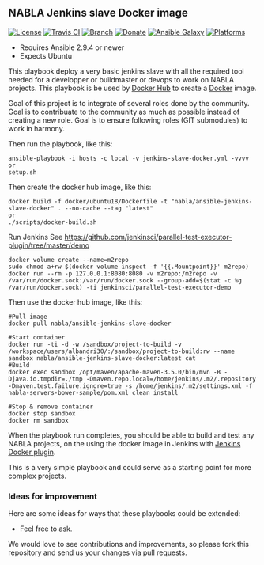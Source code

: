 ## NABLA Jenkins slave Docker image

[![License](http://img.shields.io/:license-apache-blue.svg?style=flat-square)](http://www.apache.org/licenses/LICENSE-2.0.html)
[![Travis CI](https://img.shields.io/travis/AlbanAndrieu/ansible-jenkins-slave-docker.svg?style=flat)](https://travis-ci.org/AlbanAndrieu/ansible-jenkins-slave-docker)
[![Branch](http://img.shields.io/github/tag/AlbanAndrieu/ansible-jenkins-slave-docker.svg?style=flat-square)](https://github.com/AlbanAndrieu/ansible-jenkins-slave-docker/tree/master)
[![Donate](https://img.shields.io/gratipay/AlbanAndrieu.svg?style=flat)](https://www.gratipay.com/~AlbanAndrieu)
[![Ansible Galaxy](https://img.shields.io/badge/galaxy-alban.andrieu.eclipse-660198.svg?style=flat)](https://galaxy.ansible.com/AlbanAndrieu/ansible-jenkins-slave-docker)
[![Platforms](http://img.shields.io/badge/platforms-el%20/%20macosx%20/%20ubuntu-lightgrey.svg?style=flat)]()

- Requires Ansible 2.9.4 or newer
- Expects Ubuntu

This playbook deploy a very basic jenkins slave with all the required tool needed for a developper or buildmaster or devops to work on NABLA projects.
This playbook is be used by [Docker Hub][3] to create a [Docker][1] image.

Goal of this project is to integrate of several roles done by the community.
Goal is to contribuate to the community as much as possible instead of creating a new role.
Goal is to ensure following roles (GIT submodules) to work in harmony.

Then run the playbook, like this:

    ansible-playbook -i hosts -c local -v jenkins-slave-docker.yml -vvvv
    or
    setup.sh

Then create the docker hub image, like this:

    docker build -f docker/ubuntu18/Dockerfile -t "nabla/ansible-jenkins-slave-docker" . --no-cache --tag "latest"
    or
    ./scripts/docker-build.sh

Run Jenkins See https://github.com/jenkinsci/parallel-test-executor-plugin/tree/master/demo

    docker volume create --name=m2repo
    sudo chmod a+rw $(docker volume inspect -f '{{.Mountpoint}}' m2repo)
    docker run --rm -p 127.0.0.1:8080:8080 -v m2repo:/m2repo -v /var/run/docker.sock:/var/run/docker.sock --group-add=$(stat -c %g /var/run/docker.sock) -ti jenkinsci/parallel-test-executor-demo

Then use the docker hub image, like this:

    #Pull image
    docker pull nabla/ansible-jenkins-slave-docker

    #Start container
    docker run -ti -d -w /sandbox/project-to-build -v /workspace/users/albandri30/:/sandbox/project-to-build:rw --name sandbox nabla/ansible-jenkins-slave-docker:latest cat
    #Build
    docker exec sandbox /opt/maven/apache-maven-3.5.0/bin/mvn -B -Djava.io.tmpdir=./tmp -Dmaven.repo.local=/home/jenkins/.m2/.repository -Dmaven.test.failure.ignore=true -s /home/jenkins/.m2/settings.xml -f nabla-servers-bower-sample/pom.xml clean install

    #Stop & remove container
    docker stop sandbox
    docker rm sandbox

When the playbook run completes, you should be able to build and test any NABLA projects, on the using the docker image in Jenkins with [Jenkins Docker plugin][2].

This is a very simple playbook and could serve as a starting point for more complex projects.

### Ideas for improvement

Here are some ideas for ways that these playbooks could be extended:

- Feel free to ask.

We would love to see contributions and improvements, so please fork this
repository and send us your changes via pull requests.

[1]: http://docker.io
[2]: https://wiki.jenkins-ci.org/display/JENKINS/Docker+Plugin
[3]: https://hub.docker.com
